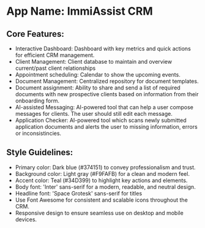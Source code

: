 # **App Name**: ImmiAssist CRM

## Core Features:

- Interactive Dashboard: Dashboard with key metrics and quick actions for efficient CRM management.
- Client Management: Client database to maintain and overview current/past client relationships
- Appointment scheduling: Calendar to show the upcoming events. 
- Document Management: Centralized repository for document templates.
- Document assignment: Ability to share and send a list of required documents with new prospective clients based on information from their onboarding form.
- AI-assisted Messaging: AI-powered tool that can help a user compose messages for clients. The user should still edit each message. 
- Application Checker: AI-powered tool which scans newly submitted application documents and alerts the user to missing information, errors or inconsistincies.

## Style Guidelines:

- Primary color: Dark blue (#374151) to convey professionalism and trust.
- Background color: Light gray (#F9FAFB) for a clean and modern feel.
- Accent color: Teal (#34D399) to highlight key actions and elements.
- Body font: 'Inter' sans-serif for a modern, readable, and neutral design.
- Headline font: 'Space Grotesk' sans-serif for titles
- Use Font Awesome for consistent and scalable icons throughout the CRM.
- Responsive design to ensure seamless use on desktop and mobile devices.